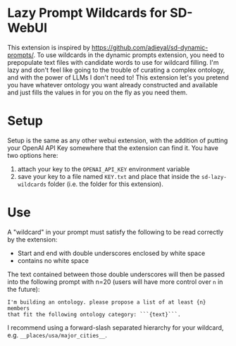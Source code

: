 # Lazy Prompt Wildcards for SD-WebUI

This extension is inspired by https://github.com/adieyal/sd-dynamic-prompts/. To use wildcards in the dynamic prompts extension, you need to prepopulate text files with candidate words to use for wildcard filling. I'm lazy and don't feel like going to the trouble of curating a complex ontology, and with the power of LLMs I don't need to! This extension let's you pretend you have whatever ontology you want already constructed and available and just fills the values in for you on the fly as you need them.

# Setup

Setup is the same as any other webui extension, with the addition of putting your OpenAI API Key somewhere that the extension can find it. 
You have two options here:

1. attach your key to the `OPENAI_API_KEY` environment variable
2. save your key to a file named `KEY.txt` and place that inside the `sd-lazy-wildcards` folder (i.e. the folder for this extension).

# Use

A "wildcard" in your prompt must satisfy the following to be read correctly by the extension:

* Start and end with double underscores enclosed by white space
* contains no white space

The text contained between those double underscores will then be passed into the following prompt with n=20 (users will have more control over `n` in the future):

```
I'm building an ontology. please propose a list of at least {n} members
that fit the following ontology category: ```{text}```.
```

I recommend using a forward-slash separated hierarchy for your wildcard, e.g. `__places/usa/major_cities__`. 
